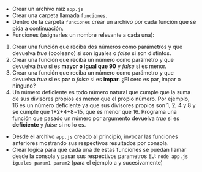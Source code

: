 - Crear un archivo raíz `app.js`
- Crear una carpeta llamada `funciones`.
- Dentro de la carpeta `funciones` crear un archivo por cada función que se pida a continuación.
- Funciones (asignarles un nombre relevante a cada una):
 1. Crear una función que reciba dos números como parámetros y que devuelva *true* (booleano)
 si son iguales o *false* si son distintos.
 2. Crear una función que reciba un número como parámetro y que devuelva *true* si es **mayor o igual 
 que 90** y *false* si es menor.
 3. Crear una función que reciba un número como parámetro y que devuelva *true* si es **par** o *false*
si es **impar**. ¿El cero es par, impar o ninguno?
 4. Un número deficiente es todo número natural que cumple que la suma de sus divisores propios es menor
que el propio número. Por ejemplo, 16 es un número deficiente ya que sus divisores propios son
1, 2, 4 y 8 y se cumple que 1+2+4+8=15, que es menor que 16. Programa una función que pasado un 
número por argumento devuelva *true* si es **deficiente** y *false* si no lo es.
- Desde el archivo `app.js` creado al principio, invocar las funciones anteriores mostrando sus 
respectivos resultados por consola.
- Crear logica para que cada una de estas funciones se puedan llamar desde la consola y pasar sus 
respectivos parametros EJ: `node app.js iguales param1 param2` (para el ejemplo a y sucesivamente)
